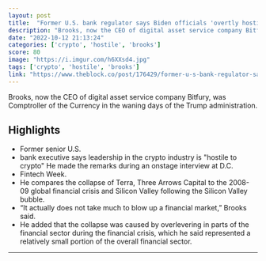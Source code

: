 ```yaml
---
layout: post
title:  "Former U.S. bank regulator says Biden officials 'overtly hostile to crypto'"
description: "Brooks, now the CEO of digital asset service company Bitfury, was Comptroller of the Currency in the waning days of the Trump administration."
date: "2022-10-12 21:13:24"
categories: ['crypto', 'hostile', 'brooks']
score: 80
image: "https://i.imgur.com/h6XXsd4.jpg"
tags: ['crypto', 'hostile', 'brooks']
link: "https://www.theblock.co/post/176429/former-u-s-bank-regulator-says-biden-officials-overtly-hostile-to-crypto?utm_source=blockfolio&amp;utm_medium=rss"
---
```


Brooks, now the CEO of digital asset service company Bitfury, was Comptroller of the Currency in the waning days of the Trump administration.

## Highlights

- Former senior U.S.
- bank executive says leadership in the crypto industry is "hostile to crypto" He made the remarks during an onstage interview at D.C.
- Fintech Week.
- He compares the collapse of Terra, Three Arrows Capital to the 2008-09 global financial crisis and Silicon Valley following the Silicon Valley bubble.
- “It actually does not take much to blow up a financial market,” Brooks said.
- He added that the collapse was caused by overlevering in parts of the financial sector during the financial crisis, which he said represented a relatively small portion of the overall financial sector.

---
